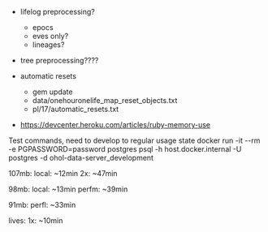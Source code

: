 - lifelog preprocessing?
  - epocs
  - eves only?
  - lineages?
- tree preprocessing????

- automatic resets
  - gem update
  - data/onehouronelife_map_reset_objects.txt
  - pl/17/automatic_resets.txt
- https://devcenter.heroku.com/articles/ruby-memory-use

Test commands, need to develop to regular usage state
docker run -it --rm -e PGPASSWORD=password postgres psql -h host.docker.internal -U postgres -d ohol-data-server_development

107mb:
local: ~12min
2x: ~47min

98mb:
local: ~13min
perfm: ~39min

91mb:
perfl: ~33min

lives:
1x: ~10min
